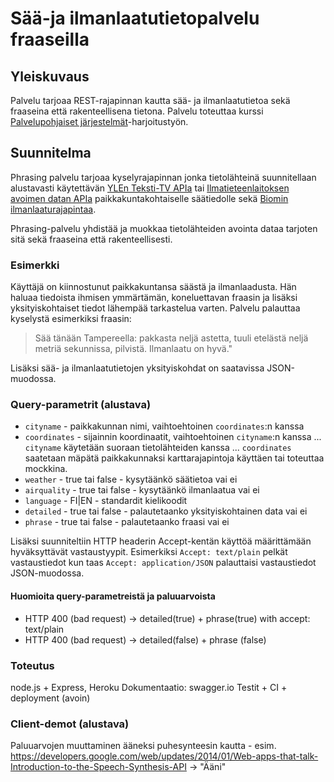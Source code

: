 # Sää-ja ilmanlaatutietopalvelu fraaseilla

## Yleiskuvaus

Palvelu tarjoaa REST-rajapinnan kautta sää- ja ilmanlaatutietoa sekä fraaseina
että rakenteellisena tietona. Palvelu toteuttaa kurssi [Palvelupohjaiset järjestelmät](http://palpo.github.io/)-harjoitustyön.

## Suunnitelma

Phrasing palvelu tarjoaa kyselyrajapinnan jonka tietolähteinä suunnitellaan alustavasti käytettävän [YLEn Teksti-TV APIa](http://apisuomi.fi/shop/json/yle-teksti-tv-api/) tai [Ilmatieteenlaitoksen avoimen datan APIa](https://ilmatieteenlaitos.fi/avoin-data) paikkakuntakohtaiselle säätiedolle sekä [Biomin ilmanlaaturajapintaa](https://www.biomi.org/web/ilmanlaaturajapinta/).

Phrasing-palvelu yhdistää ja muokkaa tietolähteiden avointa dataa tarjoten sitä sekä fraaseina että rakenteellisesti.

### Esimerkki

Käyttäjä on kiinnostunut paikkakuntansa säästä ja ilmanlaadusta. Hän haluaa tiedoista ihmisen ymmärtämän, koneluettavan fraasin ja lisäksi yksityiskohtaiset tiedot lähempää tarkastelua varten. Palvelu palauttaa kyselystä esimerkiksi fraasin:
> Sää tänään Tampereella: pakkasta neljä astetta, tuuli etelästä neljä metriä sekunnissa, pilvistä. Ilmanlaatu on hyvä."

Lisäksi sää- ja ilmanlaatutietojen yksityiskohdat on saatavissa JSON-muodossa.

### Query-parametrit (alustava)

* `cityname` - paikkakunnan nimi, vaihtoehtoinen `coordinates`:n kanssa
* `coordinates` - sijainnin koordinaatit, vaihtoehtoinen `cityname`:n kanssa 
... `cityname` käytetään suoraan tietolähteiden kanssa
... `coordinates` saatetaan mäpätä paikkakunnaksi karttarajapintoja käyttäen tai toteuttaa mockkina.
* `weather` - true tai false - kysytäänkö säätietoa vai ei
* `airquality` - true tai false - kysytäänkö ilmanlaatua vai ei
* `language` - FI|EN - standardit kielikoodit
* `detailed` - true tai false - palautetaanko yksityiskohtainen data vai ei
* `phrase` - true tai false - palautetaanko fraasi vai ei

Lisäksi suunniteltiin HTTP headerin Accept-kentän käyttöä määrittämään hyväksyttävät vastaustyypit. Esimerkiksi `Accept: text/plain` pelkät vastaustiedot kun taas `Accept: application/JSON` palauttaisi vastaustiedot JSON-muodossa.

#### Huomioita query-parametreistä ja paluuarvoista

* HTTP 400 (bad request) -> detailed(true) + phrase(true) with accept: text/plain
* HTTP 400 (bad request) -> detailed(false) + phrase (false)

### Toteutus

node.js + Express, Heroku
Dokumentaatio: swagger.io
Testit + CI + deployment (avoin)

### Client-demot (alustava)

Paluuarvojen muuttaminen ääneksi puhesynteesin kautta - esim. https://developers.google.com/web/updates/2014/01/Web-apps-that-talk-Introduction-to-the-Speech-Synthesis-API -> "Ääni"
